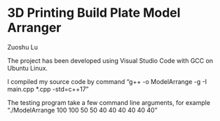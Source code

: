 # 3D Printing Build Plate Model Arranger
Zuoshu Lu

The project has been developed using Visual Studio Code with GCC on Ubuntu Linux. 

I compiled my source code by command “g++ -o ModelArrange -g -I main.cpp *.cpp -std=c++17”

The testing program take a few command line arguments, for example 
“./ModelArrange 100 100 50 50 40 40 40 40 40 40”
